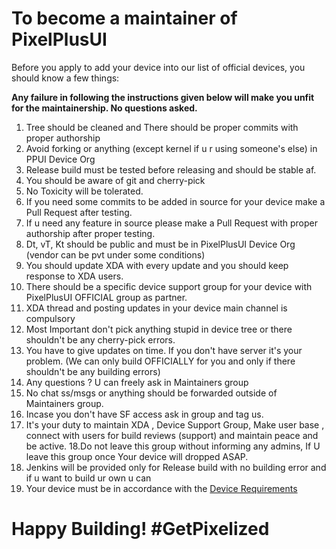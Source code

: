 # To become a maintainer of PixelPlusUI

Before you apply to add your device into our list of official devices, you should know a few things:

**Any failure in following the instructions given below will make you unfit for the maintainership. No questions asked.**

1. Tree should be cleaned and There should be proper commits with proper authorship
2. Avoid forking or anything (except kernel if u r using someone's else) in PPUI Device Org
3. Release build must be tested before releasing and should be stable af. 
4. You should be aware of git and cherry-pick
5. No Toxicity will be tolerated.
6. If you need some commits to be added in source for your device make a Pull Request after testing.
7. If u need any feature in source please make a Pull Request with proper authorship after proper testing.
8. Dt, vT, Kt should be public and must be in PixelPlusUI Device Org (vendor can be pvt under some conditions)
9. You should update XDA with every update and you should keep response to XDA users.
10. There should be a specific device support group for your device with PixelPlusUI OFFICIAL group as partner.
11. XDA thread and posting updates in your device main channel is compulsory
12. Most Important don't pick anything stupid in device tree or there shouldn't be any cherry-pick errors.
13. You have to give updates on time. If you don't have server it's your problem. (We can only build OFFICIALLY for you and only if there shouldn't be any building errors)
14. Any questions ? U can freely ask in Maintainers group
15. No chat ss/msgs or anything should be forwarded outside of Maintainers group.
16. Incase you don't have SF access ask in group and tag us.
17. It's your duty to maintain XDA , Device Support Group, Make user base , connect with users for build reviews (support) and maintain peace and be active.
18.Do not leave this group without informing any admins, If U leave this group once Your device will dropped ASAP.
19. Jenkins will be provided only for Release build with no building error and if u want to build ur own u can
20. Your device must be in accordance with the [Device Requirements](https://github.com/PixelPlusUI-Elle/Documentation/blob/main/device_requirements.md)

# Happy Building! #GetPixelized
